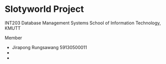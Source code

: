 # Slotyworld Project 
INT203 Database Management Systems 
School of Information Technology, KMUTT


Member
* Jirapong Rungsawang  59130500011
* 
* 

